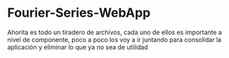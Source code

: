 # Fourier-Series-WebApp

Ahorita es todo un tiradero de archivos, cada uno de ellos es importante a nivel de componente, poco a poco los voy a ir juntando para consolidar la aplicación y eliminar lo que ya no sea de utilidad
